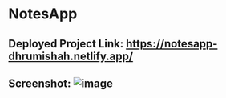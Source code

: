 # NotesApp

## Deployed Project Link: https://notesapp-dhrumishah.netlify.app/

## Screenshot: ![image](https://user-images.githubusercontent.com/84569241/191164660-e4c773a9-970f-4d61-b27f-5e25b1dc17fc.png)
